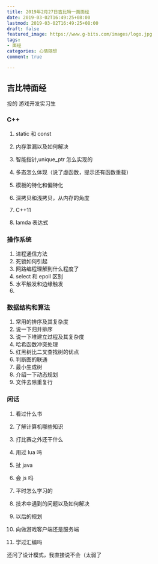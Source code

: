 ```yaml
---
title: 2019年2月27日吉比特一面面经
date: 2019-03-02T16:49:25+08:00
lastmod: 2019-03-02T16:49:25+08:00
draft: false
featured_image: https://www.g-bits.com/images/logo.jpg
tags:
- 面经
categories: 心情随想
comment: true

---
```


## 吉比特面经

投的 游戏开发实习生

### C++

1. static 和 const

2. 内存泄漏以及如何解决

3. 智能指针,unique_ptr 怎么实现的

4. 多态怎么体现（说了虚函数，提示还有函数重载）

5. 模板的特化和偏特化

6. 深拷贝和浅拷贝，从内存的角度

7. C++11

8. lamda 表达式

   



### 操作系统

1. 进程通信方法
2. 死锁如何引起
3. 网路编程理解到什么程度了
4. select 和 epoll 区别
5. 水平触发和边缘触发
6. 



### 数据结构和算法

1. 常用的排序及其复杂度
2. 说一下归并排序
3. 说一下堆建立过程及其复杂度
4. 哈希函数冲突处理
5. 红黑树比二叉查找树的优点
6. 判断图的联通
7. 最小生成树
8. 介绍一下动态规划
9. 文件去除重复行



### 闲话

1. 看过什么书

2. 了解计算机哪些知识

3. 打比赛之外还干什么

4. 用过 lua 吗

5. 扯 java

6. 会 js 吗

7. 平时怎么学习的

8. 技术中遇到的问题以及如何解决

9. 以后的规划

10. 向做游戏客户端还是服务端

11. 学过汇编吗

还问了设计模式，我直接说不会（太弱了
    